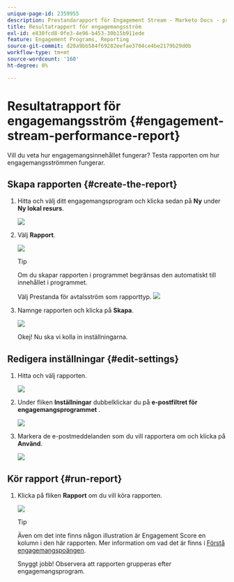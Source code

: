 ```yaml
---
unique-page-id: 2359955
description: Prestandarapport för Engagement Stream - Marketo Docs - produktdokumentation
title: Resultatrapport för engagemangsström
exl-id: e838fcd8-0fe3-4e96-b453-30b15b911ede
feature: Engagement Programs, Reporting
source-git-commit: d20a9bb584f69282eefae3704ce4be2179b29d0b
workflow-type: tm+mt
source-wordcount: '160'
ht-degree: 0%

---
```


# Resultatrapport för engagemangsström {#engagement-stream-performance-report}

Vill du veta hur engagemangsinnehållet fungerar? Testa rapporten om hur engagemangsströmmen fungerar.

## Skapa rapporten {#create-the-report}

1. Hitta och välj ditt engagemangsprogram och klicka sedan på **Ny** under **Ny lokal resurs**.

   ![](assets/localassetnutring.jpg)

1. Välj **Rapport**.

   ![](assets/image2014-9-15-18-3a23-3a59.png)

   >[!TIP]
   >
   >Om du skapar rapporten i programmet begränsas den automatiskt till innehållet i programmet.

   Välj Prestanda för avtalsström som rapporttyp.
   ![](assets/engagementreportchoose.png)

1. Namnge rapporten och klicka på **Skapa**.

   ![](assets/image2014-9-15-18-3a24-3a23.png)

   Okej! Nu ska vi kolla in inställningarna.

## Redigera inställningar {#edit-settings}

1. Hitta och välj rapporten.

   ![](assets/engagementperformancereport.jpg)

1. Under fliken **Inställningar** dubbelklickar du på **e-postfiltret för engagemangsprogrammet** .

   ![](assets/image2014-9-15-18-3a25-3a4.png)

1. Markera de e-postmeddelanden som du vill rapportera om och klicka på **Använd**.

   ![](assets/engagementfilter.jpg)

## Kör rapport {#run-report}

1. Klicka på fliken **Rapport** om du vill köra rapporten.

   ![](assets/image2014-9-15-18-3a25-3a15.png)

   >[!TIP]
   >
   >Även om det inte finns någon illustration är Engagement Score en kolumn i den här rapporten. Mer information om vad det är finns i [Förstå engagemangspoängen](/help/marketo/product-docs/email-marketing/drip-nurturing/reports-and-notifications/understanding-the-engagement-score.md).

   Snyggt jobb! Observera att rapporten grupperas efter engagemangsprogram.
